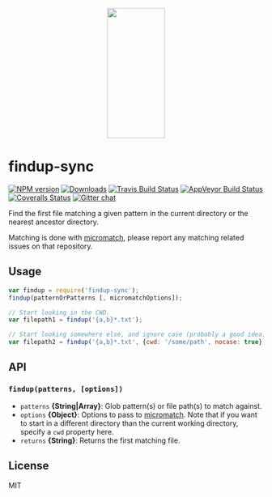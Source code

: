 <p align="center">
  <a href="http://gulpjs.com">
    <img height="257" width="114" src="https://raw.githubusercontent.com/gulpjs/artwork/master/gulp-2x.png">
  </a>
</p>

# findup-sync

[![NPM version][npm-image]][npm-url] [![Downloads][downloads-image]][npm-url] [![Travis Build Status][travis-image]][travis-url] [![AppVeyor Build Status][appveyor-image]][appveyor-url] [![Coveralls Status][coveralls-image]][coveralls-url] [![Gitter chat][gitter-image]][gitter-url]

Find the first file matching a given pattern in the current directory or the nearest ancestor directory.

Matching is done with [micromatch][micromatch], please report any matching related issues on that repository.

## Usage

```js
var findup = require('findup-sync');
findup(patternOrPatterns [, micromatchOptions]);

// Start looking in the CWD.
var filepath1 = findup('{a,b}*.txt');

// Start looking somewhere else, and ignore case (probably a good idea).
var filepath2 = findup('{a,b}*.txt', {cwd: '/some/path', nocase: true});
```

## API

### `findup(patterns, [options])`

* `patterns` **{String|Array}**: Glob pattern(s) or file path(s) to match against.
* `options` **{Object}**: Options to pass to [micromatch]. Note that if you want to start in a different directory than
  the current working directory, specify a `cwd` property here.
* `returns` **{String}**: Returns the first matching file.

## License

MIT

[micromatch]: http://github.com/jonschlinkert/micromatch

[downloads-image]: http://img.shields.io/npm/dm/findup-sync.svg

[npm-url]: https://www.npmjs.com/package/findup-sync

[npm-image]: http://img.shields.io/npm/v/findup-sync.svg

[travis-url]: https://travis-ci.org/gulpjs/findup-sync

[travis-image]: http://img.shields.io/travis/gulpjs/findup-sync.svg?label=travis-ci

[appveyor-url]: https://ci.appveyor.com/project/gulpjs/findup-sync

[appveyor-image]: https://img.shields.io/appveyor/ci/gulpjs/findup-sync.svg?label=appveyor

[coveralls-url]: https://coveralls.io/r/gulpjs/findup-sync

[coveralls-image]: http://img.shields.io/coveralls/gulpjs/findup-sync/master.svg

[gitter-url]: https://gitter.im/gulpjs/gulp

[gitter-image]: https://badges.gitter.im/gulpjs/gulp.svg
